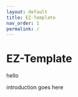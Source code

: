 ```yaml
---
layout: default
title: EZ-Template
nav_order: 1
permalink: /
---
```


# EZ-Template

hello

introduction goes here